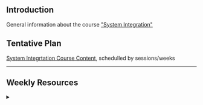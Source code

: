 ## Introduction
General information about the course ["System Integration"](https://datsoftlyngby.github.io/soft2019fall/SI/course-info.html)

## Tentative Plan
[System Integrtation Course Content](https://datsoftlyngby.github.io/soft2019fall-si/Info/tentative-plan.md), schedulled by sessions/weeks

---
## Weekly Resources
<details><summary> </summary>  	
  
  [Week 35: P2P Communication](https://github.com/datsoftlyngby/soft2019fall-si/tree/master/docs/Sessions/Week35)     
  [Week 36: Distributed Computing, RPC/RMI](https://github.com/datsoftlyngby/soft2019fall-si/tree/master/docs/Sessions/Week36)  

</details>   
